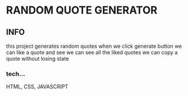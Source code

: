 #  RANDOM QUOTE GENERATOR

## INFO
this project generates random quotes when we click generate button
we can like a quote and see we can see all the liked quotes
we can copy a quote
without losing state

### tech...
HTML, CSS, JAVASCRIPT 
